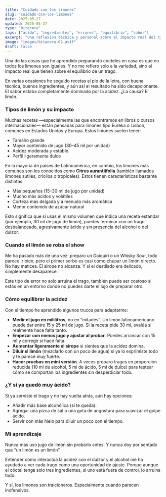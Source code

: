 ```yaml
---
title: "Cuidado con los limones"
slug: "cuidado-con-los-limones"
date: 2025-05-27
updated: 2025-05-27
type: "bitacora"
tags: ["ácido", "ingredientes", "errores", "equilibrio", "sabor"]
excerpt: "Una reflexión técnica y personal sobre el impacto real del tipo de limón que usas al preparar cócteles. Lo que parece un simple cítrico puede cambiarlo todo."
image: "images/bitacora-02.avif"
draft: false
---
```


Una de las cosas que he aprendido preparando cócteles en casa es que no todos los limones son iguales. Y no me refiero solo a la variedad, sino al impacto real que tienen sobre el equilibrio de un trago.

En varias ocasiones he seguido recetas al pie de la letra, con buena técnica, buenos ingredientes, y aún así el resultado ha sido decepcionante. El sabor estaba completamente dominado por la acidez. ¿La causa? El limón.

### Tipos de limón y su impacto

Muchas recetas —especialmente las que encontramos en libros o cursos internacionales— están pensadas para limones tipo Eureka o Lisbon, comunes en Estados Unidos y Europa. Estos limones suelen tener:

- Tamaño grande
- Mayor contenido de jugo (30–45 ml por unidad)
- Acidez moderada y estable
- Perfil ligeramente dulce

En la mayoría de países de Latinoamérica, en cambio, los limones más comunes son los conocidos como **Citrus aurantiifolia** (también llamados limones sutiles, criollos o tropicales). Estos tienen características bastante distintas:

- Más pequeños (15–30 ml de jugo por unidad)
- Mucho más ácidos y volátiles
- Corteza más delgada y a menudo más aromática
- Menor contenido de azúcar natural

Esto significa que si usas el mismo volumen que indica una receta estándar (por ejemplo, 30 ml de jugo de limón), puedes terminar con un trago desbalanceado, agresivamente ácido y sin presencia del alcohol o del dulzor.

### Cuando el limón se roba el show

Me ha pasado más de una vez: preparo un Daiquiri o un Whisky Sour, todo parece ir bien, pero el primer sorbo es casi como chupar un limón directo. No hay matices. El sirope no alcanza. Y si el destilado era delicado, simplemente desaparece.

Este tipo de error no solo arruina el trago, también puede ser costoso si estás en un entorno donde no puedes darte el lujo de preparar otro.

### Cómo equilibrar la acidez

Con el tiempo he aprendido algunos trucos para adaptarme:

- **Medir el jugo en mililitros**, no en “mitades”. Un limón latinoamericano puede dar entre 15 y 25 ml de jugo. Si la receta pide 30 ml, evalúa si realmente hace falta tanto.
- **Empezar con menos jugo y ajustar al probar**. Puedes arrancar con 15 ml y corregir si hace falta.
- **Aumentar ligeramente el sirope** si sientes que la acidez domina.
- **Diluir el limón** (mezclarlo con un poco de agua) si ya lo exprimiste todo y te parece muy fuerte.
- **Hacer pruebas en mini versión**. A veces preparo tragos en proporción reducida (10 ml de alcohol, 5 ml de ácido, 5 ml de dulce) para testear cómo se comportan los ingredientes sin desperdiciar todo.

### ¿Y si ya quedó muy ácido?

Si ya serviste el trago y no hay vuelta atrás, aún hay opciones:

- Añadir más base alcohólica (si te queda).
- Agregar una pizca de sal o una gota de angostura para suavizar el golpe ácido.
- Servir con más hielo para diluir un poco con el tiempo.

### Mi aprendizaje

Nunca más uso jugo de limón sin probarlo antes. Y nunca doy por sentado que “un limón es un limón”.

Entender cómo interactúa la acidez con el dulzor y el alcohol me ha ayudado a ver cada trago como una oportunidad de ajuste. Porque aunque el cóctel tenga solo tres ingredientes, si uno está fuera de control, lo arruina todo.

Y sí, los limones son traicioneros. Especialmente cuando parecen inofensivos.